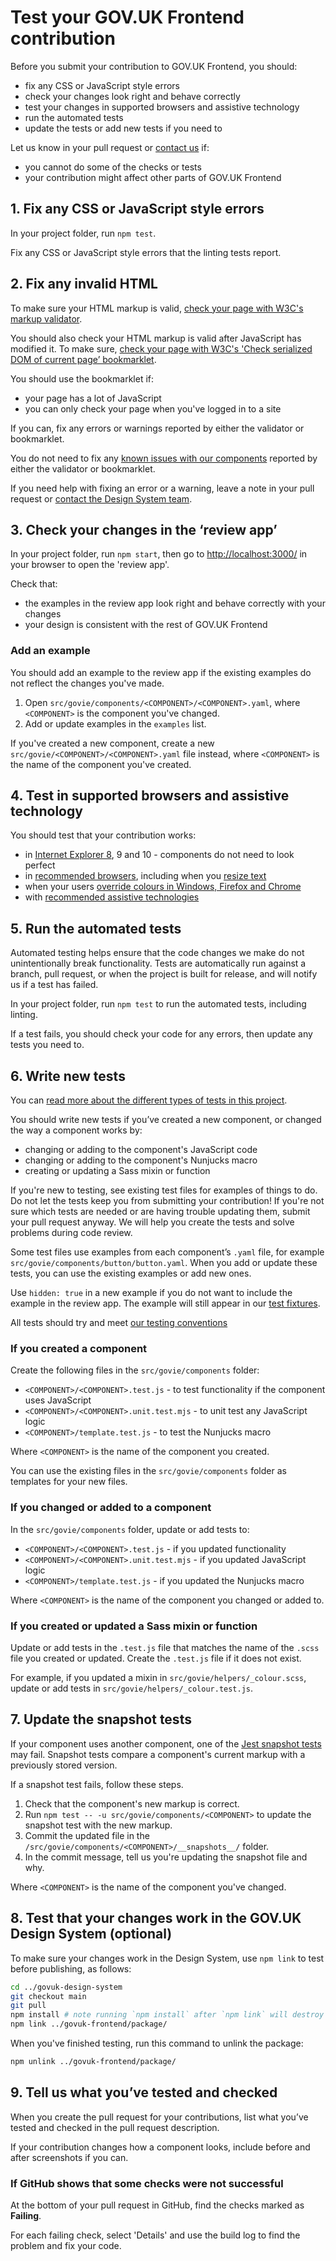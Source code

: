 # Test your GOV.UK Frontend contribution

Before you submit your contribution to GOV.UK Frontend, you should:

- fix any CSS or JavaScript style errors
- check your changes look right and behave correctly
- test your changes in supported browsers and assistive technology
- run the automated tests
- update the tests or add new tests if you need to

Let us know in your pull request or [contact us](https://design-system.service.gov.uk/#support) if:

- you cannot do some of the checks or tests
- your contribution might affect other parts of GOV.UK Frontend

## 1. Fix any CSS or JavaScript style errors

In your project folder, run `npm test`.

Fix any CSS or JavaScript style errors that the linting tests report.

## 2. Fix any invalid HTML

To make sure your HTML markup is valid, [check your page with W3C's markup validator](https://validator.w3.org/).

You should also check your HTML markup is valid after JavaScript has modified it. To make sure, [check your page with W3C's 'Check serialized DOM of current page’ bookmarklet](https://validator.w3.org/nu/about.html#extras).

You should use the bookmarklet if:

- your page has a lot of JavaScript
- you can only check your page when you've logged in to a site

If you can, fix any errors or warnings reported by either the validator or bookmarklet.

You do not need to fix any [known issues with our components](https://github.com/alphagov/govuk-frontend/issues/1280#issuecomment-509588851) reported by either the validator or bookmarklet.

If you need help with fixing an error or a warning, leave a note in your pull request or [contact the Design System team](https://design-system.service.gov.uk/#support).

## 3. Check your changes in the ‘review app’

In your project folder, run `npm start`, then go to [http://localhost:3000/]([http://localhost:3000/]) in your browser to open the 'review app'.

Check that:

- the examples in the review app look right and behave correctly with your changes
- your design is consistent with the rest of GOV.UK Frontend

### Add an example

You should add an example to the review app if the existing examples do not reflect the changes you've made.

1. Open `src/govie/components/<COMPONENT>/<COMPONENT>.yaml`, where `<COMPONENT>` is the component you've changed.
2. Add or update examples in the `examples` list.

If you've created a new component, create a new `src/govie/<COMPONENT>/<COMPONENT>.yaml` file instead, where `<COMPONENT>` is the name of the component you've created.

## 4. Test in supported browsers and assistive technology

You should test that your contribution works:

- in [Internet Explorer 8](https://frontend.design-system.service.gov.uk/supporting-ie8/), 9 and 10 - components do not need to look perfect
- in [recommended browsers](https://www.gov.uk/service-manual/technology/designing-for-different-browsers-and-devices#browsers-to-test-in), including when you [resize text](/docs/contributing/resize-text-in-browsers.md)
- when your users [override colours in Windows, Firefox and Chrome](https://accessibility.blog.gov.uk/2018/08/01/supporting-users-who-change-colours-on-gov-uk/)
- with [recommended assistive technologies](https://www.gov.uk/service-manual/technology/testing-with-assistive-technologies#what-to-test)

## 5. Run the automated tests

Automated testing helps ensure that the code changes we make do not unintentionally break functionality.
Tests are automatically run against a branch, pull request, or when the project is built for release, and will notify us if a test has failed.

In your project folder, run `npm test` to run the automated tests, including linting.

If a test fails, you should check your code for any errors, then update any tests you need to.

## 6. Write new tests

You can [read more about the different types of tests in this project](../releasing/testing-and-linting.md).

You should write new tests if you’ve created a new component, or changed the way a component works by:

- changing or adding to the component's JavaScript code
- changing or adding to the component's Nunjucks macro
- creating or updating a Sass mixin or function

If you're new to testing, see existing test files for examples of things to do. Do not let the tests keep you from submitting your contribution! If you're not sure which tests are needed or are having trouble updating them, submit your pull request anyway. We will help you create the tests and solve problems during code review.

Some test files use examples from each component’s `.yaml` file, for example `src/govie/components/button/button.yaml`. When you add or update these tests, you can use the existing examples or add new ones.

Use `hidden: true` in a new example if you do not want to include the example in the review app. The example will still appear in our [test fixtures](http://frontend.design-system.service.gov.uk/testing-your-html/).

All tests should try and meet [our testing conventions](../releasing/testing-and-linting.md#conventions)

### If you created a component

Create the following files in the `src/govie/components` folder:

- `<COMPONENT>/<COMPONENT>.test.js` - to test functionality if the component uses JavaScript
- `<COMPONENT>/<COMPONENT>.unit.test.mjs` - to unit test any JavaScript logic
- `<COMPONENT>/template.test.js` - to test the Nunjucks macro

Where `<COMPONENT>` is the name of the component you created.

You can use the existing files in the `src/govie/components` folder as templates for your new files.

### If you changed or added to a component

In the `src/govie/components` folder, update or add tests to:

- `<COMPONENT>/<COMPONENT>.test.js` - if you updated functionality
- `<COMPONENT>/<COMPONENT>.unit.test.mjs` - if you updated JavaScript logic
- `<COMPONENT>/template.test.js` - if you updated the Nunjucks macro

Where `<COMPONENT>` is the name of the component you changed or added to.

### If you created or updated a Sass mixin or function

Update or add tests in the `.test.js` file that matches the name of the `.scss` file you created or updated. Create the `.test.js` file if it does not exist.

For example, if you updated a mixin in `src/govie/helpers/_colour.scss`, update or add tests in `src/govie/helpers/_colour.test.js`.

## 7. Update the snapshot tests

If your component uses another component, one of the [Jest snapshot tests](https://jestjs.io/docs/en/snapshot-testing) may fail. Snapshot tests compare a component's current markup with a previously stored version.

If a snapshot test fails, follow these steps.

1. Check that the component's new markup is correct.
2. Run `npm test -- -u src/govie/components/<COMPONENT>` to update the snapshot test with the new markup.
3. Commit the updated file in the `/src/govie/components/<COMPONENT>/__snapshots__/` folder.
4. In the commit message, tell us you're updating the snapshot file and why.

Where `<COMPONENT>` is the name of the component you've changed.

## 8. Test that your changes work in the GOV.UK Design System (optional)

To make sure your changes work in the Design System, use `npm link` to test before publishing, as follows:

```bash
cd ../govuk-design-system
git checkout main
git pull
npm install # note running `npm install` after `npm link` will destroy the link.
npm link ../govuk-frontend/package/
 ```

When you've finished testing, run this command to unlink the package:

```bash
npm unlink ../govuk-frontend/package/
```

## 9. Tell us what you’ve tested and checked

When you create the pull request for your contributions, list what you’ve tested and checked in the pull request description.

If your contribution changes how a component looks, include before and after screenshots if you can.

### If GitHub shows that some checks were not successful

At the bottom of your pull request in GitHub, find the checks marked as **Failing**.

For each failing check, select 'Details' and use the build log to find the problem and fix your code.
